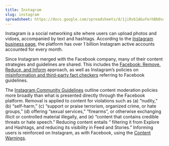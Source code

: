 ```yaml
---
title: Instagram
slug: instagram
spreadsheet: https://docs.google.com/spreadsheets/d/1jiRvb1AGuferhBb0s4lfOJbfDntKRJWRSO86YF9FyOI/edit#gid=1838698303
---
```


Instagram is a social networking site where users can upload photos and vidoes, accompanied by text and hashtags. According to the [Instagram business page](https://business.instagram.com/), the platform has over 1 billion Instagram active accounts accounted for every month.

Since Instagram merged with the Facebook company, many of their content strategies and guidelines are shared. This includes the [Facebook: Remove, Reduce, and Inform](https://about.fb.com/news/2019/04/remove-reduce-inform-new-steps/) approach, as well as Instagram’s policies on [misinformation and third-party fact checkers](https://help.instagram.com/388534952086572) referring to Facebook guidelines.

The [Instagram Community Guidelines](https://help.instagram.com/477434105621119/) outline content moderation policies more broadly than what is presented directly through the Facebook platform. Removal is applied to content for violations such as (a) “nudity,” (b) “self-harm,” (c) “support or praise terrorism, organized crime, or hate groups,” (d) offering “sexual services,” “firearms”, or otherwise exchanging illicit or controlled material illegally, and (e) “content that contains credible threats or hate speech.” Reducing content entails “ filtering it from Explore and Hashtags, and reducing its visibility in Feed and Stories.” Informing users is reinforced on Instagram, as with Facebook, using the [Content Warnings](https://help.instagram.com/388534952086572).
